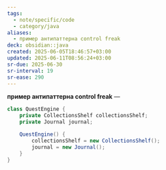 ```yaml
---
tags:
  - note/specific/code
  - category/java
aliases:
  - пример антипаттерна control freak
deck: obsidian::java
created: 2025-06-05T18:46:57+03:00
updated: 2025-06-11T08:56:24+03:00
sr-due: 2025-06-30
sr-interval: 19
sr-ease: 290
---
```


**пример антипаттерна control freak**
—
```java
class QuestEngine {
	private CollectionsShelf collectionsShelf;
	private Journal journal;

	QuestEngine() {
		collectionsShelf = new CollectionsShelf();
		journal = new Journal();
	}
}
```
